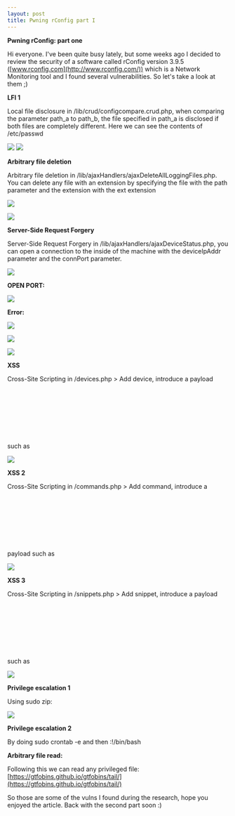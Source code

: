 ```yaml
---
layout: post
title: Pwning rConfig part I
---
```

**Pwning rConfig: part one**


Hi everyone. I&#39;ve been quite busy lately, but some weeks ago I decided to review the security of a software called rConfig version 3.9.5 ([www.rconfig.com](http://www.rconfig.com/)) which is a Network Monitoring tool and I found several vulnerabilities. So let&#39;s take a look at them ;)

**LFI 1**

Local file disclosure in /lib/crud/configcompare.crud.php, when comparing the parameter path\_a to path\_b, the file specified in path\_a is disclosed if both files are completely different. Here we can see the contents of /etc/passwd


![](https://i.imgur.com/GRiS3qF.png)
![](https://i.imgur.com/zPoqjGv.png)

**Arbitrary file deletion**

Arbitrary file deletion in /lib/ajaxHandlers/ajaxDeleteAllLoggingFiles.php. You can delete any file with an extension by specifying the file with the path parameter and the extension with the ext extension

![](https://i.imgur.com/ZddQdNh.png)

![](https://i.imgur.com/VjLjf77.png)

**Server-Side Request Forgery**

Server-Side Request Forgery in /lib/ajaxHandlers/ajaxDeviceStatus.php, you can open a connection to the inside of the machine with the deviceIpAddr parameter and the connPort parameter.

![](https://i.imgur.com/zi1zIbo.png)

**OPEN PORT:**

![](https://i.imgur.com/hY2DgHv.png) 

**Error:**

![](https://i.imgur.com/stK493D.png)

![](https://i.imgur.com/u3rVZ7m.png)

![](https://i.imgur.com/jS2O4e1.png)

**XSS**

Cross-Site Scripting in /devices.php > Add device, introduce a payload such as <svg onload=alert(1)> in the Model field and clicking Save (it&#39;s needed to fill the rest of fields with info). Then visiting /devicemgmt.php?deviceId=1&amp;device=devicename

![](https://i.imgur.com/6X7HWph.png)

**XSS 2**

Cross-Site Scripting in /commands.php > Add command, introduce a payload such as <svg onload=alert(1)> in the Command field and click Save.

![](https://i.imgur.com/aBwu34Q.png)

**XSS 3**

Cross-Site Scripting in /snippets.php > Add snippet, introduce a payload such as <svg onload=alert(1)> in the Snippet field and click Save(fill the rest of fields first).

![](https://i.imgur.com/5aYwSAy.png)

**Privilege escalation 1**

Using sudo zip:

![](https://i.imgur.com/PuLwT3i.png)

**Privilege escalation 2**

By doing sudo crontab -e and then :!/bin/bash

**Arbitrary file read:**

Following this we can read any privileged file: [https://gtfobins.github.io/gtfobins/tail/](https://gtfobins.github.io/gtfobins/tail/)

So those are some of the vulns I found during the research, hope you enjoyed the article. Back with the second part soon :)
